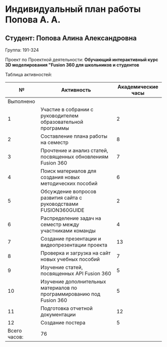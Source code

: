 # Индивидуальный план работы Попова А. А. 

Студент: Попова Алина Александровна
-
Группа: 191-324

Проект по Проектной деятельности: **Обучающий интерактивный курс 3D моделирования "Fusion 360 для школьников и студентов**

Таблица активностей:

| № | Активность | Академические часы |
| --- | --- | --- |
| Выполнено |
| 1 | Участие в собрании с руководителем образовательной программы | 2 |
| 2 | Составление плана работы на семестр| 8 |
| 3 | Прочтение и анализ статей, посвященных обновлениям Fusion 360| 7 |
| 4 | Поиск материалов для создания новых методических пособий | 6 |
| 5 | Обсуждение вопросов развития сайта с руководствами FUSION360GUIDE | 2 |
| 6 | Распределение задач на семестр между участниками команды | 4 |
| 7 | Создание презентации и видеопрезентации проекта| 13 | 
| 8 | Проверка и загрузка на сайт новых учебных пособий| 7 | 
| 9 | Изучение статей, посвященных API Fusion 360 | 5 | 
| 10 | Изучение дополнительных материалов по программированию под Fusion 360 | 5 | 
| 11 | Подготовка отчетной документации | 12 | 
| 12 | Создание постера | 5 | 
| Всего часов: | 76 |
